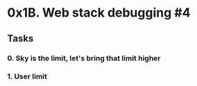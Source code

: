 # 0x1B. Web stack debugging #4

## Tasks

### 0. Sky is the limit, let's bring that limit higher

### 1. User limit
